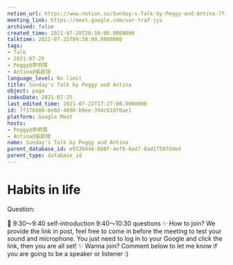 ```yaml
---
notion_url: https://www.notion.so/Sunday-s-Talk-by-Peggy-and-Antina-7f3766008e8d4d90b9ee394c618f0ae1
meeting_link: https://meet.google.com/uor-traf-jys
archived: false
created_time: 2021-07-20T20:10:00.0000000
talktime: 2021-07-25T09:30:00.0000000
tags:
- Talk
- 2021-07-25
- Peggy@李明霈
- Antina@張庭瑄
language_level: No limit
title: Sunday's Talk by Peggy and Antina
object: page
indexDate: 2021-07-25
last_edited_time: 2021-07-22T17:27:00.0000000
id: 7f376600-8e8d-4d90-b9ee-394c618f0ae1
platform: Google Meet
hosts:
- Peggy@李明霈
- Antina@張庭瑄
name: Sunday's Talk by Peggy and Antina
parent_database_id: e9339446-880f-4ef0-8ad7-8ad1f507dded
parent_type: database_id
---
```


# Habits in life
Question:
   
   
   
   
   
📅
9:30～9:40 self-introduction
9:40～10:30 questions
✨
How to join?
We provide the link in post, feel free to come in before the meeting to test your sound and microphone. You just need to log in to your Google and click the link, then you are all set!
✨
Wanna join?
Comment below to let me know if you are going to be a speaker or listener :)


